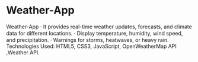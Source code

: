 # Weather-App
Weather-App
· It provides real-time weather updates, forecasts, and climate data
for diﬀerent locations.
· Display temperature, humidity, wind speed, and precipitation.
· Warnings for storms, heatwaves, or heavy rain.
Technologies Used: HTML5, CSS3, JavaScript, OpenWeatherMap API ,Weather API.
